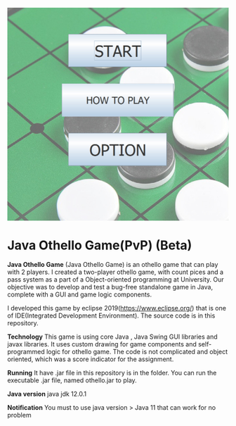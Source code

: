 <img src="image/main.jpg" align="middle" width="3000"/>

# Java Othello Game(PvP) (Beta)

**Java Othello Game** (Java Othello Game) is an othello game
that can play with 2 players. I created a two-player othello game, with count pices and a pass system as a part of a Object-oriented programming at University. Our objective was to develop and test a bug-free standalone game in Java, complete with a GUI and game logic components.

I developed this game by eclipse 2019(https://www.eclipse.org/) that is one of IDE(Integrated Development Environment). The source code is in this repository.

**Technology**
This game is using core Java , Java Swing GUI libraries and javax libraries. It uses custom drawing for game components and self-programmed logic for othello game. The code is not complicated and object oriented, which was a score indicator for the assignment.

**Running**
It have .jar file in this repository is in the folder.  You can run the executable .jar file, named othello.jar to play.

**Java version**
java jdk 12.0.1

**Notification**
You must to use java version > Java 11 that can work for no problem 